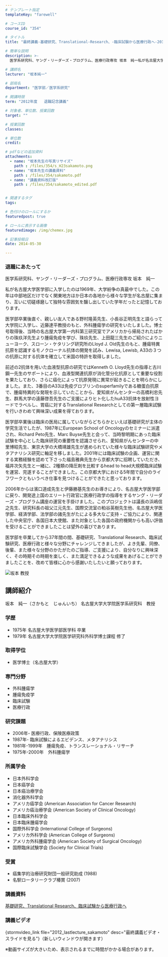 ```yaml
---
# テンプレート指定
templateKey: "farewell"

# コースID
course_id: "354"

# タイトル
title: "最終講義-基礎研究、Translational-Research、-臨床試験から医療行政へ-2012"

# 簡単な説明
description: >-
  医学系研究科、ヤング・リーダーズ・プログラム、医療行政専攻 坂本　純一私が名古屋大学医学部に入学したのは1969年、大学紛争の真最中でした。この年は中部地区だけでなく関東地方ほか日本の各地から...

# 講師名
lecturer: "坂本純一"

# 部局名
department: "医学部／医学系研究"

# 開講時限
term: "2012年度	退職記念講義"

# 対象者、単位数、授業回数
target: ""

# 授業回数
classes: 

# 単位数
credit: 

# pdfなどの追加資料
attachments: 
  - name: "坂本先生の写真リサイズ" 
    path : /files/354/s_H23sakamoto.png
  - name: "坂本先生の講義資料" 
    path : /files/354/sakamoto.pdf
  - name: "講義資料改訂版" 
    path : /files/354/sakamoto_edited.pdf


# 関連するタグ
tags:

# 色付けのロールにするか
featuredpost: true

# ロールに表示する画像
featuredimage: /img/chemex.jpg

# 記事投稿日
date: 2014-05-30

---
```

### 退職にあたって 

医学系研究科、ヤング・リーダーズ・プログラム、医療行政専攻 坂本　純一

私が名古屋大学医学部に入学したのは1969年、大学紛争の真最中でした。この年は中部地区だけでなく関東地方ほか日本の各地から様々な学生が名古屋に集まり、互いに切磋琢磨して独特な雰囲気を醸し出していた学年だったと記憶しております。

医学部卒業後直ぐ、親しい友人である野村隆英先生、小長谷正明先生と語らって大学院に入学し、近藤達平教授のもと、外科腫瘍学の研究をいたしました。博士号取得後、当時の名古屋大学第一内科第三研究室でアメリカから帰局されたばかりの珠玖洋先生より腫瘍免疫を学び、珠玖先生、上田龍三先生のご紹介によりニューヨーク、スローン・ケタリング研究所のLloyd J. Old先生のもと、腫瘍特異抗原を認識するモノクローナル抗体の開発を試み、Lewisa, Lewisb, A33の３つの抗原に対する抗体を確立して米国の特許を取得しました。 

前述の2抗体を用いた血液型抗原の研究ではKenneth O. Lloyd先生の指導と古川鋼一先生のサポートにより、血液型関連抗原が消化管分化抗原として重要な役割を果たしており、さらに癌化によって抗原発現に異常が起きることを明らかにしました。また、3番目のA33は免疫グロブリンのsuperfamilyである糖蛋白抗原で、腫瘍特異的な発現を示していたことから、愛知県がんセンターの高橋利忠先生、群馬大学の遠藤啓吾先生のご支援によりヒト化したhuA33抗体を放射性ヨードでラベルし、胃癌に対するTranslational Researchとしての第一層臨床試験を行いきわめて興味深い成果を得ております。 

医学部卒業後は臨床の医局に属していながらどちらかといえば基礎研究が主体の学究生活でしたが、1987年にEuropean School of Oncologyのセミナーに派遣され、Richard Peto先生、Marc Buyse先生と会って、当時黎明期にあった臨床試験を中心とした臨床研究の重要性を認識させられ、愛知県がんセンターの中里博昭先生、東京大学の大橋靖雄先生が進められていた様々な臨床試験研究やメタアナリシス研究に軸足を移しました。2001年には臨床試験の企画、運営に関する実務経験を認めて下さった福島雅典先生から京都大学に招聘していただき、福井次矢先生と一緒に、2種類の降圧剤を比較するhead to head大規模臨床試験を運営、完遂することができました。この京都大学における5年間で自分のライフワークともいうべき仕事を見つけることができたと思っております。 

2006年からは濱口道成先生と伊藤勝基先生のお導きにより、名古屋大学医学部に戻り、開発途上国のエリート行政官に医療行政学の指導をするヤング・リーダーズ・プログラム講座の運営を手掛けました。このプロジェクトは議長の浜嶋信之先生、研究科長の祖父江元先生、国際交流室の粕谷英樹先生他、名古屋大学医学部、経済学部、法学部の諸先生がたによる多大なご支持・ご協力により、関連した中央官庁、各国日本大使館、また対象とした各国の政府機関からも高い評価を受けることができましたことは望外の喜びであります。 

医学部を卒業してから37年間の間、基礎研究、Translational Research、臨床試験研究、医療行政と様々な分野にチャレンジしてきましたが、よき先輩、同僚、後輩、また様々な分野のかたがたのご指導、ご支援により、自分なりに興味深く、その時期その時期を楽しく、また満足できるような成果をあげることができましたことを、改めて皆様に心から感謝いたしたいと願っております。

![坂本 教授](/files/354/s_H23sakamoto.png) 
## 講師紹介

坂本　純一（さかもと　じゅんいち） 名古屋大学大学院医学系研究科　教授 

### 学歴

  * 1975年 名古屋大学医学部医学科 卒業
  * 1979年 名古屋大学大学院医学研究科外科学博士課程 修了

### 取得学位

  * 医学博士（名古屋大学）

### 専門分野

  * 外科腫瘍学
  * 腫瘍免疫学
  * 臨床試験
  * 医療行政

### 研究課題

  * 2006年- 医療行政、保険医療政策
  * 1987年- 臨床試験によるエビデンス、メタアナリシス
  * 1981年-1999年　腫瘍免疫、トランスレーショナル・リサーチ
  * 1975年-2000年　外科腫瘍学

### 所属学会

  * 日本外科学会
  * 日本癌学会
  * 日本癌治療学会
  * 消化器外科学会
  * アメリカ癌学会 (American Association for Cancer Research)
  * アメリカ癌治療学会 (American Society of Clinical Oncology)
  * 日本臨床外科学会
  * 日本臨床腫瘍学会
  * 国際外科学会 (International College of Surgeons)
  * アメリカ外科学会 (American College of Surgeons)
  * アメリカ外科腫瘍学会 (American Society of Surgical Oncology)
  * 国際臨床試験学会 (Society for Clinical Trials)

### 受賞

  * 癌集学的治療研究財団一般研究助成 (1988)
  * 名駅ロータリークラブ椿賞 (2007)
### 講義資料


[基礎研究、Translational Research、臨床試験から医療行政へ ](/files/354/sakamoto_edited.pdf) 

### 講義ビデオ

{stormvideo_link file="2012_lastlecture_sakamoto" desc="最終講義ビデオ・スライドを見る"}（新しいウィンドウが開きます） 

※動画サイズが大きいため、表示されるまでに時間がかかる場合があります。